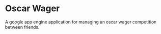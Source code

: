 Oscar Wager
===========

A google app engine application for managing an oscar wager competition between friends.